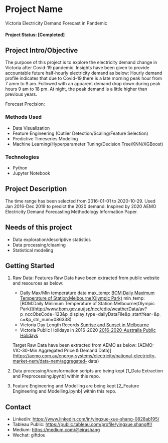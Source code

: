 # Project Name
Victoria Electricity Demand Forecast in Pandemic

####  Project Status: [Completed]

## Project Intro/Objective
The purpose of this project is to explore the electricity demand change in Victoria after Covid-19 pandemic. Insights have been given to provide accountable future half-hourly electricity demand as below:
Hourly demand profile indicates that due to Covid-19,there is a late morning peak hour from 7 amm to 9 am. 
Followed with an apparent demand drop down during peak hours 9 am to 18 pm. 
At night, the peak demand is a little higher than previous years.

Forecast Precision: 


### Methods Used
* Data Visualization
* Feature Engineering (Outlier Detection/Scaling/Feature Selection)
* Predictive Timeseries Modeling
* Machine Learning(Hyperparameter Tuning/Decision Tree/KNN/XGBoost)

### Technologies 
* Python
* Jupyter Notebook

## Project Description
The time range has been selected from 2016-01-01 to 2020-10-29. 
Used Jan 2016-Dec 2019 to predict the 2020 demand.
Inspired by 2020 AEMO Electricity Demand Forecasting Methodology Information Paper.



## Needs of this project

- Data exploration/descriptive statistics
- Data processing/cleaning
- Statistical modeling

## Getting Started

1. Raw Data:
   Features Raw Data have been extracted from public website and resources as below:
    -  Daily Max/Min temperature data
        max_temp:  [BOM:Daily Maximum Temperature of Station:Melbourne(Olympic Park)](http://www.bom.gov.au/jsp/ncc/cdio/weatherData/av?p_nccObsCode=122&p_display_type=dailyDataFile&p_startYear=&p_c=&p_stn_num=086338)
        min_temp:   [BOM:Daily Minimum Temperature of Station:Melbourne(Olympic Park)](http://www.bom.gov.au/jsp/ncc/cdio/weatherData/av?
        p_nccObsCode=123&p_display_type=dailyDataFile&p_startYear=&p_c=&p_stn_num=086338)
    -  Victoria Day Length Records
       [Sunrise and Sunset in Melbourne](https://www.timeanddate.com/sun/australia/melbourne)
    -  Victoria Public Holidays in 2016-2020
       [2016-2020-Australia Public Holidays](https://data.gov.au/dataset/ds-dga-b1bc6077-dadd-4f61-9f8c-002ab2cdff10/details)
       
   Target Raw Data have been extracted from AEMO as below:
       [AEMO: VIC-30-Min Aggregated Price & Demand Data)](https://aemo.com.au/energy-systems/electricity/national-electricity-market-nem/data-nem/aggregated-
       data)

3. Data processing/transformation scripts are being kept [1_Data Extraction and Preprocessing.ipynb] within this repo.
4. Feature Engineering and Modelling are being kept [2_Feature Engineering and Modelling.ipynb] within this repo.



## Contact
* Linkedin: https://www.linkedin.com/in/yingxue-xue-shang-0828ab195/
* Tableau Public: https://public.tableau.com/profile/yingxue.shang#!/
* Medium: https://medium.com/@eirashang
* Wechat: giftdou
